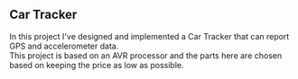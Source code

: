 ## Car Tracker

In this project I've designed and implemented a Car Tracker that can report GPS and accelerometer data. </br>
This project is based on an AVR processor and the parts here are chosen based on keeping the price as low as possible.
